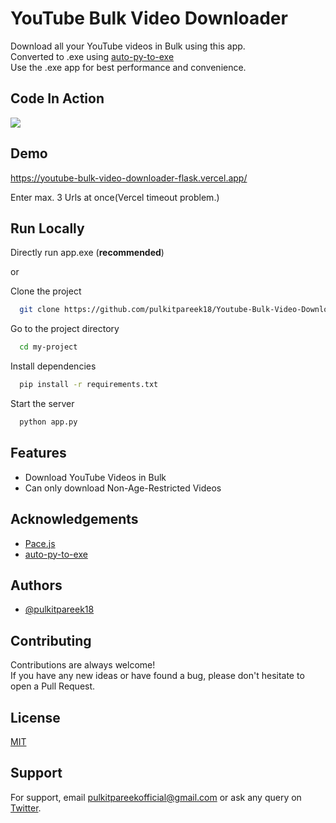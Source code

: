 
# YouTube Bulk Video Downloader

Download all your YouTube videos in Bulk using this app.  
Converted to .exe using [auto-py-to-exe](https://github.com/brentvollebregt/auto-py-to-exe)  
Use the .exe app for best performance and convenience.

## Code In Action
![](https://github.com/pulkitpareek18/Youtube-Bulk-Video-Downloader-Flask/blob/master/demo.gif)

## Demo

https://youtube-bulk-video-downloader-flask.vercel.app/

Enter max. 3 Urls at once(Vercel timeout problem.)

## Run Locally

Directly run app.exe (**recommended**)

or

Clone the project

```bash
  git clone https://github.com/pulkitpareek18/Youtube-Bulk-Video-Downloader-Flask
```

Go to the project directory

```bash
  cd my-project
```

Install dependencies

```bash
  pip install -r requirements.txt
```

Start the server

```bash
  python app.py
```


## Features

- Download YouTube Videos in Bulk
- Can only download Non-Age-Restricted Videos




## Acknowledgements

 - [Pace.js](https://codebyzach.github.io/pace/e.com/project/elangosundar/awesome-README-templates)
- [auto-py-to-exe](https://github.com/brentvollebregt/auto-py-to-exe) 
 


## Authors

- [@pulkitpareek18](https://www.github.com/pulkitpareek18)


## Contributing

Contributions are always welcome!  
If you have any new ideas or have found a bug, please don't hesitate to open a Pull Request.


## License

[MIT](https://github.com/pulkitpareek18/Youtube-Bulk-Video-Downloader-Flask/blob/master/LICENSE)


## Support

For support, email pulkitpareekofficial@gmail.com or ask any query on [Twitter](https://twitter.com/pulkitpareekOFL).

